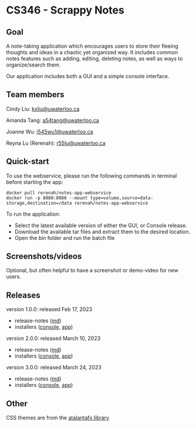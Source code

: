 # CS346 - Scrappy Notes

## Goal
A note-taking application which encourages users to store their fleeing thoughts and ideas in a chaotic yet organized way.
It includes common notes features such as adding, editing, deleting notes, as well as ways to organize/search them.

Our application includes both a GUI and a simple console interface.

## Team members
Cindy Liu: kxliu@uwaterloo.ca

Amanda Tang: a54tang@uwaterloo.ca

Joanne Wu: j545wu1@uwaterloo.ca

Reyna Lu (Rerenah): r55lu@uwaterloo.ca


## Quick-start

To use the webservice, please run the following commands in terminal before starting the app:

```
docker pull rerenah/notes-app-webservice
docker run -p 8080:8080 --mount type=volume,source=data-storage,destination=/data rerenah/notes-app-webservice
```

To run the application:
* Select the latest available version of either the GUI, or Console release.
* Download the available tar files and extract them to the desired location.
* Open the bin folder and run the batch file

## Screenshots/videos
Optional, but often helpful to have a screenshot or demo-video for new users.

## Releases
version 1.0.0: released Feb 17, 2023
* release-notes ([md](https://git.uwaterloo.ca/a54tang/cs346/-/blob/main/releases/Notes-Application-release-1.0.0.md))
* installers ([console](https://git.uwaterloo.ca/a54tang/cs346/-/blob/main/releases/Notes-Application-Console-release-1.0.0.tar), [app](https://git.uwaterloo.ca/a54tang/cs346/-/blob/main/releases/Notes-Application-GUI-release-1.0.0.tar))

version 2.0.0: released March 10, 2023
* release-notes ([md](https://git.uwaterloo.ca/a54tang/cs346/-/blob/main/releases/Notes-Application-release-2.0.0.md))
* installers ([console](https://git.uwaterloo.ca/a54tang/cs346/-/blob/main/releases/Notes-Application-Console-release-2.0.0.tar), [app](https://git.uwaterloo.ca/a54tang/cs346/-/blob/main/releases/Notes-Application-GUI-release-2.0.0.tar))

version 3.0.0: released March 24, 2023
* release-notes ([md](https://git.uwaterloo.ca/a54tang/cs346/-/blob/main/releases/Notes-Application-release-3.0.0.md))
* installers ([console](https://git.uwaterloo.ca/a54tang/cs346/-/blob/main/releases/Notes-Application-Console-release-3.0.0.tar), [app](https://git.uwaterloo.ca/a54tang/cs346/-/blob/main/releases/Notes-Application-GUI-release-3.0.0.tar))

## Other
CSS themes are from the [atalantafx library](https://mkpaz.github.io/atlantafx)